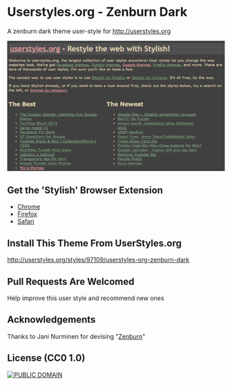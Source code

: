 Userstyles.org - Zenburn Dark
==
A zenburn dark theme user-style for http://userstyles.org

![](after.png)

Get the 'Stylish' Browser Extension
--
  - [Chrome](https://chrome.google.com/webstore/detail/stylish/fjnbnpbmkenffdnngjfgmeleoegfcffe)
  - [Firefox](https://addons.mozilla.org/en-US/firefox/addon/stylish/)
  - [Safari](http://sobolev.us/stylish/)

Install This Theme From UserStyles.org
--
http://userstyles.org/styles/97109/userstyles-org-zenburn-dark

Pull Requests Are Welcomed
--
Help improve this user style and recommend new ones

Acknowledgements
--
Thanks to Jani Nurminen for devising "[Zenburn](http://slinky.imukuppi.org/zenburnpage/)"

License (CC0 1.0)
--
[![PUBLIC DOMAIN](http://i.creativecommons.org/p/zero/1.0/80x15.png)](http://creativecommons.org/publicdomain/zero/1.0/)
